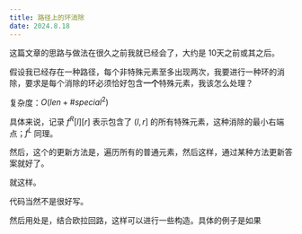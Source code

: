 ```yaml
---
title: 路径上的环消除
date: 2024.8.18
---
```


这篇文章的思路与做法在很久之前我就已经会了，大约是 10天之前或其之后。


假设我已经存在一种路径，每个非特殊元素至多出现两次，我要进行一种环的消除，要求是每个消除的环必须恰好包含**一个**特殊元素，我该怎么处理？

复杂度：$O(len+\#special^2)$

具体来说，记录 $f^R[l][r]$ 表示包含了 $(l,r]$ 的所有特殊元素，这种消除的最小右端点；$f^L$ 同理。

然后，这个的更新方法是，遍历所有的普通元素，然后这样，通过某种方法更新答案就好了。

就这样。

代码当然不是很好写。

然后用处是，结合欧拉回路，这样可以进行一些构造。具体的例子是如果
<!--stackedit_data:
eyJoaXN0b3J5IjpbMTIxODMzMDYzNV19
-->